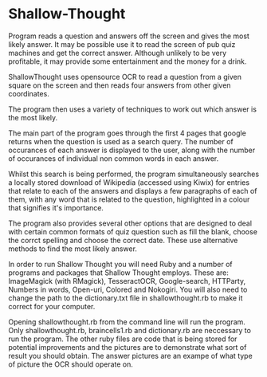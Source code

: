 Shallow-Thought
===============

Program reads a question and answers off the screen and gives the most likely answer. It may be possible use it to read the screen of pub quiz machines and get the correct answer. Although unlikely to be very profitable, it may provide some entertainment and the money for a drink.

ShallowThought uses opensource OCR to read a question from a given square on the screen and then reads four answers from other given coordinates.

The program then uses a variety of techniques to work out which answer is the most likely.

The main part of the program goes through the first 4 pages that google returns when the question is used as a search query. The number of occurances of each answer is displayed to the user, along with the number of occurances of individual non common words in each answer.

Whilst this search is being performed, the program simultaneously searches a locally stored download of Wikipedia (accessed using Kiwix) for entries that relate to each of the answers and displays a few paragraphs of each of them, with any word that is related to the question, highlighted in a colour that signifies it's importance.

The program also provides several other options that are designed to deal with certain common formats of quiz question such as fill the blank, choose the corrct spelling and choose the correct date. These use alternative methods to find the most likely answer.

In order to run Shallow Thought you will need Ruby and a number of programs and packages that Shallow Thought employs. These are: ImageMagick (with RMagick), TesseractOCR, Google-search, HTTParty, Numbers in words, Open-uri, Colored and Nokogiri. You will also need to change the path to the dictionary.txt file in shallowthought.rb to make it correct for your computer.

Opening shallowthought.rb from the command line will run the program. Only shallowthought.rb, braincells1.rb and dictionary.rb are neccessary to run the program. The other ruby files are code that is being stored for potential improvements and the pictures are to demonstrate what sort of result you should obtain. The answer pictures are an exampe of what type of picture the OCR should operate on. 
